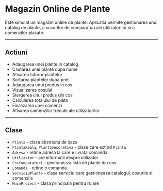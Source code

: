 # Magazin Online de Plante
 
Este simulat un magazin online de plante. 
Aplicatia permite gestionarea unui catalog de plante, 
a cosurilor de cumparaturi ale utilizatorilor si a comenzilor plasate.

---

## Actiuni

- Adaugarea unei plante in catalog  
- Cautarea unei plante dupa nume  
- Afisarea tuturor plantelor 
- Sortarea plantelor dupa pret  
- Adaugarea unui produs in cos 
- Vizualizarea cosului
- Stergerea unui produs din cos  
- Calcularea totalului de plata  
- Finalizarea unei comenzi  
- Afisarea comenzilor trecute ale utilizatorilor

---

## Clase

- `Planta` - clasa abstracta de baza
- `PlantaReala`, `PlantaDecorativa` - clase care extind `Planta`
- `Adresa` - retine adresa la care e livrata comanda
- `Utilizator` - are informatii despre utilizator
- `CosCumparaturi` - gestioneaza lista de plante din cos
- `Comanda` - retine o comanda
- `ServiciuPlante` - clasa serviciu care gestioneaza catalogul, cosurile si comenzile
- `MainProiect` - clasa principala pentru rulare




